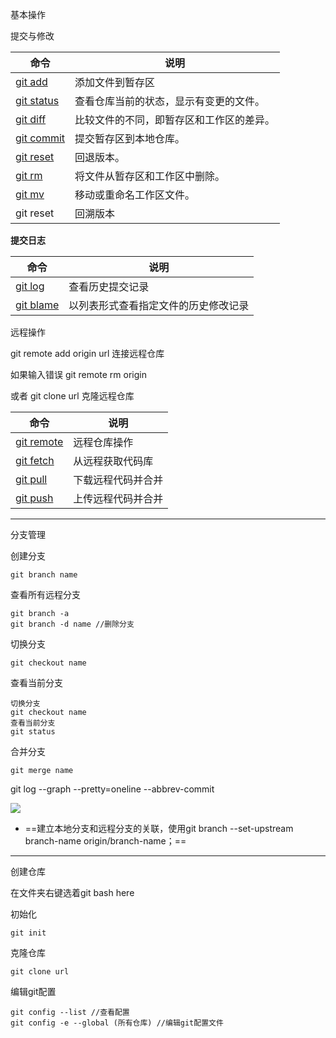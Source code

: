 基本操作

提交与修改

|**命令**|**说明**|
|------|------|
|[git add](https://www.runoob.com/git/git-add.html)|添加文件到暂存区|
|[git status](https://www.runoob.com/git/git-status.html)|查看仓库当前的状态，显示有变更的文件。|
|[git diff](https://www.runoob.com/git/git-diff.html)|比较文件的不同，即暂存区和工作区的差异。|
|[git commit](https://www.runoob.com/git/git-commit.html)|提交暂存区到本地仓库。|
|[git reset](https://www.runoob.com/git/git-reset.html)|回退版本。|
|[git rm](https://www.runoob.com/git/git-rm.html)|将文件从暂存区和工作区中删除。|
|[git mv](https://www.runoob.com/git/git-mv.html)|移动或重命名工作区文件。|
|git reset|回溯版本|

**提交日志**

|**命令**|**说明**|
|------|------|
|[git log](https://www.runoob.com/git/git-commit-history.html#git-log)|查看历史提交记录|
|[git blame <file>](https://www.runoob.com/git/git-commit-history.html#git-blame)|以列表形式查看指定文件的历史修改记录|

远程操作

git remote add origin url 连接远程仓库

如果输入错误 git remote rm origin

或者 git clone url 克隆远程仓库

|**命令**|**说明**|
|------|------|
|[git remote](https://www.runoob.com/git/git-remote.html)|远程仓库操作|
|[git fetch](https://www.runoob.com/git/git-fetch.html)|从远程获取代码库|
|[git pull](https://www.runoob.com/git/git-pull.html)|下载远程代码并合并|
|<a href="https://www.runoob.com/git/git-push.html">git push</a>|上传远程代码并合并|


-----
分支管理

创建分支

```
git branch name
```

查看所有远程分支

```
git branch -a 
git branch -d name //删除分支
```



切换分支

```
git checkout name 
```

查看当前分支

```
切换分支
git checkout name 
查看当前分支
git status 
```

合并分支

```
git merge name
```

git log --graph --pretty=oneline --abbrev-commit

![](image_1.c12ebd0f.png)

- ==建立本地分支和远程分支的关联，使用git branch --set-upstream branch-name origin/branch-name；==

-----
创建仓库

在文件夹右键选着git bash here

初始化

```
git init 
```

克隆仓库

```
git clone url 
```

编辑git配置

```
git config --list //查看配置
git config -e --global (所有仓库) //编辑git配置文件
```

